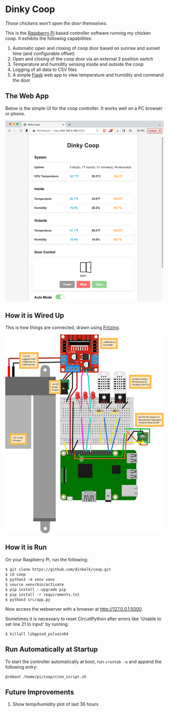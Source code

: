 # Dinky Coop
*Those chickens won't open the door themselves.*

This is the [Raspberry Pi](https://www.raspberrypi.com) based controller software running my chicken coop. It exhibits the following capabilities:

  1. Automatic open and closing of coop door based on sunrise and sunset time (and configurable offset)
  2. Open and closing of the coop door via an external 3 position switch
  3. Temperature and humidity sensing inside and outside the coop
  4. Logging of all data to CSV files
  5. A simple [Flask](https://flask.palletsprojects.com/en) web app to view temperature and humidity and command the door

## The Web App

Below is the simple UI for the coop controller. It works well on a PC browser or phone.

 ![`Coop App`](img/app.png "app.png")

## How it is Wired Up

This is how things are connected, drawn using [Fritzing](https://fritzing.org/).

 ![`Coop Wiring Diagram`](img/coop_bb.svg "coop_bb.svg")

## How it is Run

On your Raspberry Pi, run the following:

```
$ git clone https://github.com/dinkelk/coop.git
$ cd coop
$ python3 -m venv venv
$ source venv/bin/activate
$ pip install --upgrade pip
$ pip install -r requirements.txt
$ python3 src/app.py
```

Now access the webserver with a browser at http://127.0.0.1:5000.

Sometimes it is necessary to reset CircuitPython after errors like 'Unable to set line 21 to input' by running:

```
$ killall libgpiod_pulsein64
```

## Run Automatically at Startup

To start the controller automatically at boot, run `crontab -e` and append the following entry:

```
@reboot /home/pi/coop/cron_script.sh
```

## Future Improvements

  1. Show temp/humidity plot of last 36 hours
